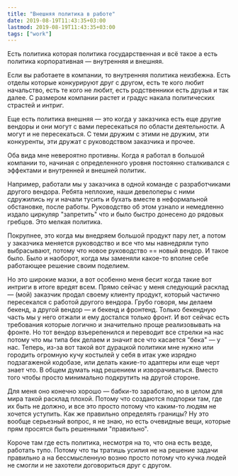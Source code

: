 ```yaml
---
title: "Внешняя политика в работе"
date: 2019-08-19T11:43:35+03:00
lastmod: 2019-08-19T11:43:35+03:00
tags: ["work"]
---
```


Есть политика которая политика государственная и всё такое а есть политика корпоративная — внутренняя и внешняя.

Если вы работаете в компании, то внутренняя политика неизбежна. Есть отделы которые конкурируют друг с другом, есть те кого любит начальство, есть те кого не любит, есть родственники есть друзья и так далее. С размером компании растет и градус накала политических страстей и интриг.

Еще есть политика внешняя — это когда у заказчика есть еще другие вендоры и они могут с вами пересекаться по области деятельности. А могут и не пересекаться. С теми дружим с этими не дружим, эти конкуренты, эти дружат с руководством заказчика и прочее.

Оба вида мне невероятно противны. Когда я работал в большой компании то, начиная с определенного уровня постоянно сталкивался с эффектами и внутренней и внешней политик.

Например, работали мы у заказчика в одной команде с разработчиками другого вендора. Ребята неплохие, наши девелоперы с ними сдружились ну и начали тусить и бухать вместе в неформальной обстановке, после работы. Руководство об этом узнало и немедленно издало циркуляр "запретить" что и было быстро донесено до рядовых гребцов. Это мелкая политика.

Покрупнее, это когда мы внедряем большой продукт пару лет, а потом у заказчика меняется руководство и все что мы навнедряли тупо выбрасывают, потому что новое руководство == новый вендор. И такое было. Было и наоборот, когда мы заменяли какое-то вполне себе работающее решение своим поделием.

Но это широкие мазки, а вот особенно меня бесит когда такие вот интриги в итоге вредят всем. Прямо сейчас у меня следующий расклад — (мой) заказчик продал своему клиенту продукт, который частично пересекался с работой другого вендора. Грубо говоря, мы делаем бекенд, а другой вендор — и бекенд и фронтенд. Только бекендную часть мы у него отжали и ему достался только фронт. И вот сейчас есть требования которые логично и значительно проще реализовывать на фронте. Но тот вендор взъерепенился и переводит все стрелки на нас потому что мы типа бек делаем и значит все что касается "бека" — у нас. Теперь, из-за вот такой вот дурацкой политики мне нужно или городить огромную кучу костылей у себя в итак уже изрядно подзагаженой кодобазе, или делать какие-то адаптеры или еще черт знает что. В общем думать над решением и изворачиваться. Вместо того чтобы просто минимально подкрутить на другой стороне. 

Для меня оно конечно хорошо — бабки-то заработаю, но в целом для мира такой расклад плохой. Потому что создаются подпорки там, где их быть не должно, и все это просто потому что каким-то людям не хочется уступить. Как же правильно определять границы? Ну это вообще серьезный вопрос, я не знаю, но есть очевидные вещи, которые прям просятся быть решенными "правильно".

Короче там где есть политика, несмотря на то, что она есть везде, работать тупо. Потому что ты тратишь усилия не на решение задачи правильно а на бессмысленную возню просто потому что кучка людей не смогли и не захотели договориться друг с другом.
